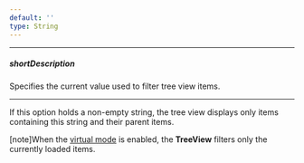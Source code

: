 ```yaml
---
default: ''
type: String
---
```

---
##### shortDescription
Specifies the current value used to filter tree view items.

---
If this option holds a non-empty string, the tree view displays only items containing this string and their parent items.

[note]When the [virtual mode](/api-reference/10%20UI%20Widgets/dxTreeView/1%20Configuration/virtualModeEnabled.md '/Documentation/ApiReference/UI_Widgets/dxTreeView/Configuration/#virtualModeEnabled') is enabled, the **TreeView** filters only the currently loaded items.